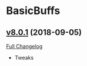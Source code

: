 # BasicBuffs

## [v8.0.1](https://github.com/funkydude/BasicBuffs/tree/v8.0.1) (2018-09-05)
[Full Changelog](https://github.com/funkydude/BasicBuffs/compare/v8.0.0...v8.0.1)

- Tweaks  
